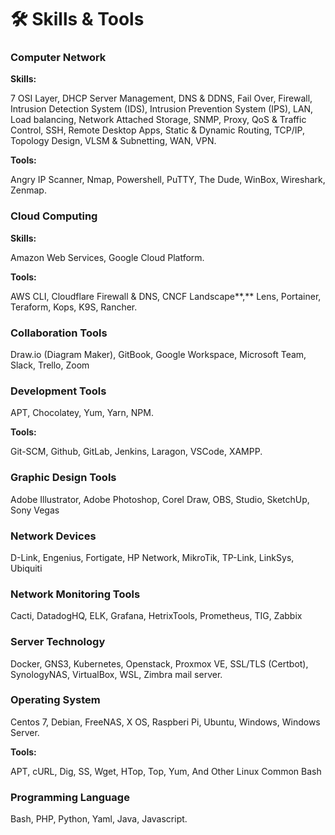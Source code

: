 # 🛠 Skills & Tools

### Computer Network

**Skills:**

7 OSI Layer, DHCP Server Management, DNS & DDNS, Fail Over, Firewall, Intrusion Detection System (IDS), Intrusion Prevention System (IPS), LAN, Load balancing, Network Attached Storage, SNMP, Proxy, QoS & Traffic Control, SSH, Remote Desktop Apps, Static & Dynamic Routing, TCP/IP, Topology Design, VLSM & Subnetting, WAN, VPN.

**Tools:**

Angry IP Scanner, Nmap, Powershell, PuTTY, The Dude, WinBox, Wireshark, Zenmap.

### Cloud Computing

**Skills:**

Amazon Web Services, Google Cloud Platform.

**Tools:**

AWS CLI, Cloudflare Firewall & DNS, CNCF Landscape**,** Lens, Portainer, Teraform, Kops, K9S, Rancher.

### Collaboration Tools

Draw.io (Diagram Maker), GitBook, Google Workspace, Microsoft Team, Slack, Trello, Zoom

### Development Tools

APT, Chocolatey, Yum, Yarn, NPM.

**Tools:**

Git-SCM, Github, GitLab, Jenkins, Laragon, VSCode, XAMPP.

### Graphic Design Tools

Adobe Illustrator, Adobe Photoshop, Corel Draw, OBS, Studio, SketchUp, Sony Vegas

### Network Devices

D-Link, Engenius, Fortigate, HP Network, MikroTik, TP-Link, LinkSys, Ubiquiti

### Network Monitoring Tools

Cacti, DatadogHQ, ELK, Grafana, HetrixTools, Prometheus, TIG, Zabbix

### Server Technology

Docker, GNS3, Kubernetes, Openstack, Proxmox VE, SSL/TLS (Certbot), SynologyNAS, VirtualBox, WSL, Zimbra mail server.

### Operating System

Centos 7, Debian, FreeNAS, X OS, Raspberi Pi, Ubuntu, Windows, Windows Server.

**Tools:**

APT, cURL, Dig, SS, Wget, HTop, Top, Yum, And Other Linux Common Bash

### Programming Language

Bash, PHP, Python, Yaml, Java, Javascript.
